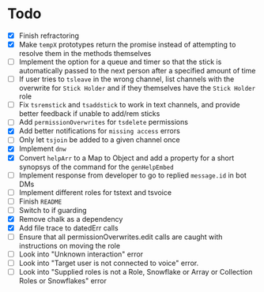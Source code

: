 # Todo
- [x] Finish refractoring
- [x] Make `tempX` prototypes return the promise instead of attempting to resolve them in the methods themselves
- [ ] Implement the option for a queue and timer so that the stick is automatically passed to the next person after a specified amount of time
- [ ] If user tries to `tsleave` in the wrong channel, list channels with the overwrite for `Stick Holder` and if they themselves have the `Stick Holder` role
- [ ] Fix `tsremstick` and `tsaddstick` to work in text channels, and provide better feedback if unable to add/rem sticks
- [ ] Add `permissionOverwrites` for `tsdelete` permissions
- [x] Add better notifications for `missing access` errors
- [ ] Only let `tsjoin` be added to a given channel once
- [x] Implement `dnw`
- [x] Convert `helpArr` to a Map to Object and add a property for a short synopsys of the command for the `genHelpEmbed`
- [ ] Implement response from developer to go to replied `message.id` in bot DMs
- [ ] Implement different roles for tstext and tsvoice
- [ ] Finish `README`
- [ ] Switch to if guarding
- [X] Remove chalk as a dependency
- [X] Add file trace to datedErr calls
- [ ] Ensure that all permissionOverwrites.edit calls are caught with instructions on moving the role
- [ ] Look into "Unknown interaction" error
- [ ] Look into "Target user is not connected to voice" error.
- [ ] Look into "Supplied roles is not a Role, Snowflake or Array or Collection Roles or Snowflakes" error